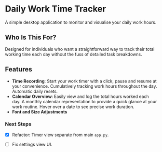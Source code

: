# Daily Work Time Tracker

A simple desktop application to monitor and visualise your daily work hours.

## Who Is This For?

Designed for individuals who want a straightforward way to track their total working time each day without the fuss of detailed task breakdowns.

## Features
- **Time Recording**: Start your work timer with a click, pause and resume at your convenience. Cumulatively tracking work hours throughout the day. Automatic daily resets. 
- **Calendar Overview**: Easily view and log the total hours worked each day. A monthly calendar representation to provide a quick glance at your work routine. Hover over a date to see precise work duration.
- **Font and Size Adjustments**

### Next Steps
- [x] Refactor: Timer view separate from main `app.py`.
- [ ] Fix settings view UI.
  
